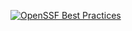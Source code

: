 [![OpenSSF Best Practices](https://www.bestpractices.dev/projects/8509/badge)](https://www.bestpractices.dev/en/projects/8509)

